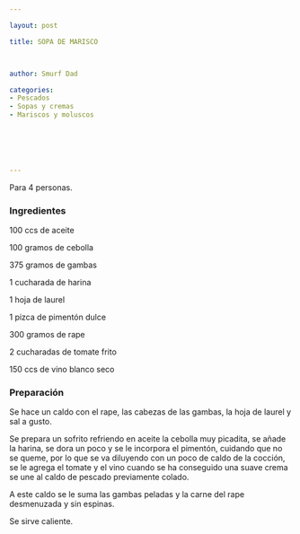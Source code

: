 ```yaml
---

layout: post

title: SOPA DE MARISCO



author: Smurf Dad

categories:
- Pescados
- Sopas y cremas
- Mariscos y moluscos






---
```


Para 4 personas.

<h3>Ingredientes</h3>

100 ccs de aceite

100 gramos de cebolla

375 gramos de gambas

1 cucharada de harina

1 hoja de laurel

1 pizca de pimentón dulce

300 gramos de rape

2 cucharadas de tomate frito

150 ccs de vino blanco seco

<h3>Preparación</h3>

Se hace un caldo con el rape, las cabezas de las gambas, la hoja de laurel y sal a gusto.

Se prepara un sofrito refriendo en aceite la cebolla muy picadita, se añade la harina, se dora un poco y se le incorpora el pimentón, cuidando que no se queme, por lo que se va diluyendo con un poco de caldo de la cocción, se le agrega el tomate y el vino cuando se ha conseguido una suave crema se une al caldo de pescado previamente colado.

A este caldo se le suma las gambas peladas y la carne del rape desmenuzada y sin espinas.

Se sirve caliente.

